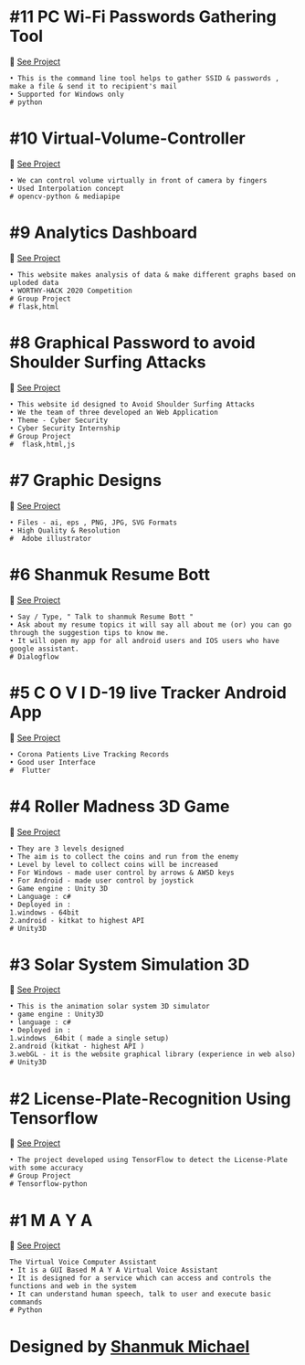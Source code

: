 # #11 PC Wi-Fi Passwords Gathering Tool
:link: <a href="https://github.com/shanmukmichael/PC-Wi-Fi-Passwords-Gathering-Tool">See Project</a>
```
• This is the command line tool helps to gather SSID & passwords , make a file & send it to recipient's mail
• Supported for Windows only
# python
```
# #10 Virtual-Volume-Controller
:link: <a href="https://github.com/shanmukmichael/Virtual-Volume-Controller">See Project</a>
```
• We can control volume virtually in front of camera by fingers
• Used Interpolation concept
# opencv-python & mediapipe
```
# #9 Analytics Dashboard
:link: <a href="https://github.com/shanmukmichael/Analytics-Dashboard">See Project</a>
```
• This website makes analysis of data & make different graphs based on uploded data
• WORTHY-HACK 2020 Competition
# Group Project
# flask,html
```

# #8 Graphical Password to avoid Shoulder Surfing Attacks
:link: <a href="https://github.com/shanmukmichael/Graphical-Password-to-Avoid-Shoulder-Surfing">See Project</a>
```
• This website id designed to Avoid Shoulder Surfing Attacks
• We the team of three developed an Web Application
• Theme - Cyber Security
• Cyber Security Internship
# Group Project
#  flask,html,js
```
# #7 Graphic Designs
:link: <a href="https://github.com/shanmukmichael/Graphic-Designs">See Project</a>
```
• Files - ai, eps , PNG, JPG, SVG Formats
• High Quality & Resolution
#  Adobe illustrator
```
# #6 Shanmuk Resume Bott
:link: <a href="https://github.com/shanmukmichael/Shanmuk-Resume-Bott">See Project</a>
```
• Say / Type, " Talk to shanmuk Resume Bott "
• Ask about my resume topics it will say all about me (or) you can go through the suggestion tips to know me.
• It will open my app for all android users and IOS users who have google assistant.
# Dialogflow
```
# #5 C O V I D-19 live Tracker Android App
:link: <a href="https://github.com/shanmukmichael/COVID-19-Live-Tracker">See Project</a>
```
• Corona Patients Live Tracking Records
• Good user Interface
#  Flutter 
```

# #4 Roller Madness 3D Game
:link: <a href="https://github.com/shanmukmichael/Roller-Madness-3D-Game">See Project</a>
```
• They are 3 levels designed
• The aim is to collect the coins and run from the enemy
• Level by level to collect coins will be increased
• For Windows - made user control by arrows & AWSD keys
• For Android - made user control by joystick
• Game engine : Unity 3D
• Language : c#
• Deployed in :
1.windows - 64bit
2.android - kitkat to highest API
# Unity3D
```

# #3 Solar System Simulation 3D
:link: <a href="https://github.com/shanmukmichael/Solar-System-Simulation-3D">See Project</a>
```
• This is the animation solar system 3D simulator
• game engine : Unity3D
• language : c#
• Deployed in :
1.windows _64bit ( made a single setup)
2.android (kitkat - highest API )
3.webGL - it is the website graphical library (experience in web also)
# Unity3D
```
# #2 License-Plate-Recognition Using Tensorflow
:link: <a href="https://github.com/shanmukmichael/License-Plate-Recognition-Using-Tensorflow">See Project</a>
```
• The project developed using TensorFlow to detect the License-Plate with some accuracy
# Group Project
# Tensorflow-python
```
# #1 M A Y A 
:link: <a href="https://github.com/shanmukmichael/MAYA-Virtual-Voice-Assistant">See Project</a>
```
The Virtual Voice Computer Assistant
• It is a GUI Based M A Y A Virtual Voice Assistant
• It is designed for a service which can access and controls the functions and web in the system
• It can understand human speech, talk to user and execute basic commands
# Python 
 ```

# Designed by **[Shanmuk Michael](https://www.google.com/search?q=Shanmuk+Michael&rlz=1C1GCEA_enIN857IN857&oq=Shanmuk+Michael&aqs=chrome..69i57j69i60l3.9741j0j8&sourceid=chrome&ie=UTF-8)** 


